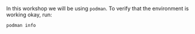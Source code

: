 In this workshop we will be using `podman`. To verify that the environment is working okay, run:

```execute
podman info
```
